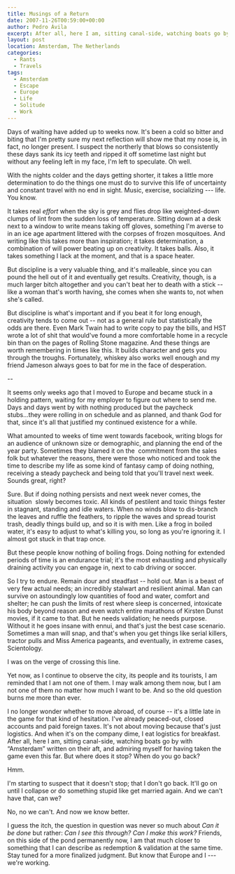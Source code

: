 ```yaml
---
title: Musings of a Return
date: 2007-11-26T00:59:00+00:00
author: Pedro Ávila
excerpt: After all, here I am, sitting canal-side, watching boats go by with “Amsterdam“ written on their aft.
layout: post
location: Amsterdam, The Netherlands
categories:
  - Rants
  - Travels
tags:
  - Amsterdam
  - Escape
  - Europe
  - Life
  - Solitude
  - Work
---
```

Days of waiting have added up to weeks now. It's been a cold so bitter and biting that I'm pretty sure my next reflection will show me that my nose is, in fact, no longer present. I suspect the northerly that blows so consistently these days sank its icy teeth and ripped it off sometime last night but without any feeling left in my face, I'm left to speculate. Oh well.

With the nights colder and the days getting shorter, it takes a little more determination to do the things one must do to survive this life of uncertainty and constant travel with no end in sight. Music, exercise, socializing --- life. You know.

It takes real _effort_ when the sky is grey and flies drop like weighted-down clumps of lint from the sudden loss of temperature. Sitting down at a desk next to a window to write means taking off gloves, something I'm averse to in an ice age apartment littered with the corpses of frozen mosquitoes. And writing like this takes more than inspiration; it takes determination, a combination of will power beating up on creativity. It takes balls. Also, it takes something I lack at the moment, and that is a space heater.

But discipline is a very valuable thing, and it's malleable, since you can pound the hell out of it and eventually get results. Creativity, though, is a much larger bitch altogether and you can't beat her to death with a stick -- like a woman that's worth having, she comes when she wants to, not when she's called.

But discipline is what's important and if you beat it for long enough, creativity tends to come out -- not as a general rule but statistically the odds are there. Even Mark Twain had to write copy to pay the bills, and HST wrote a lot of shit that would've found a more comfortable home in a recycle bin than on the pages of Rolling Stone magazine. And these things are worth remembering in times like this. It builds character and gets you through the troughs. Fortunately, whiskey also works well enough and my friend Jameson always goes to bat for me in the face of desperation.

--

It seems only weeks ago that I moved to Europe and became stuck in a holding pattern, waiting for my employer to figure out where to send me. Days and days went by with nothing produced but the paycheck stubs...they were rolling in on schedule and as planned, and thank God for that, since it's all that justified my continued existence for a while.

What amounted to weeks of time went towards facebook, writing blogs for an audience of unknown size or demographic, and planning the end of the year party. Sometimes they blamed it on the  commitment from the sales folk but whatever the reasons, there were those who noticed and took the time to describe my life as some kind of fantasy camp of doing nothing, receiving a steady paycheck and being told that you'll travel next week. Sounds great, right?

Sure. But if doing nothing persists and next week never comes, the situation  slowly becomes toxic. All kinds of pestilent and toxic things fester in stagnant, standing and idle waters. When no winds blow to dis-branch the leaves and ruffle the feathers, to ripple the waves and spread tourist trash, deadly things build up, and so it is with men. Like a frog in boiled water, it's easy to adjust to what's killing you, so long as you're ignoring it. I almost got stuck in that trap once.

But these people know nothing of boiling frogs. Doing nothing for extended periods of time is an endurance trial; it's the most exhausting and physically draining activity you can engage in, next to cab driving or soccer.

So I try to endure. Remain dour and steadfast -- hold out. Man is a beast of very few actual needs; an incredibly stalwart and resilient animal. Man can survive on astoundingly low quantities of food and water, comfort and shelter; he can push the limits of rest where sleep is concerned, intoxicate his body beyond reason and even watch entire marathons of Kirsten Dunst movies, if it came to that. But he needs validation; he needs purpose. Without it he goes insane with ennui, and that's just the best case scenario. Sometimes a man will snap, and that's when you get things like serial killers, tractor pulls and Miss America pageants, and eventually, in extreme cases, Scientology.

I was on the verge of crossing this line.

Yet now, as I continue to observe the city, its people and its tourists, I am reminded that I am not one of them. I may walk among them now, but I am not one of them no matter how much I want to be. And so the old question burns me more than ever.

I no longer wonder whether to move abroad, of course -- it's a little late in the game for that kind of hesitation. I've already peaced-out, closed accounts and paid foreign taxes. It's not about moving because that's just logistics. And when it's on the company dime, I eat logistics for breakfast. After all, here I am, sitting canal-side, watching boats go by with “Amsterdam” written on their aft, and admiring myself for having taken the game even this far. But where does it stop? When do you go back?

Hmm.

I'm starting to suspect that it doesn't stop; that I don't go back. It'll go on until I collapse or do something stupid like get married again. And we can't have that, can we?

No, no we can't. And now we know better.

I guess the itch, the question in question was never so much about _Can it be done_ but rather: _Can I see this through? Can I make this work?_ Friends, on this side of the pond permanently now, I am that much closer to something that I can describe as redemption & validation at the same time. Stay tuned for a more finalized judgment. But know that Europe and I --- we're working.